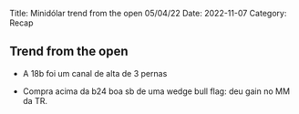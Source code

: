 Title: Minidólar trend from the open 05/04/22
Date: 2022-11-07
Category: Recap

## Trend from the open

* A 18b foi um canal de alta de 3 pernas

* Compra acima da b24 boa sb de uma wedge bull flag: deu gain no MM da TR.

